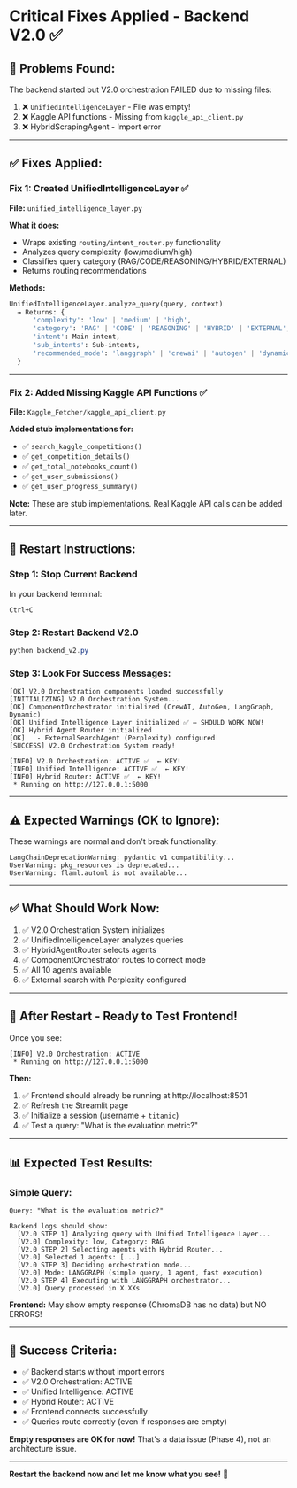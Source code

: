 # Critical Fixes Applied - Backend V2.0 ✅

## 🔴 **Problems Found:**
The backend started but V2.0 orchestration FAILED due to missing files:
1. ❌ `UnifiedIntelligenceLayer` - File was empty!
2. ❌ Kaggle API functions - Missing from `kaggle_api_client.py`
3. ❌ HybridScrapingAgent - Import error

---

## ✅ **Fixes Applied:**

### **Fix 1: Created UnifiedIntelligenceLayer** ✅
**File:** `unified_intelligence_layer.py`

**What it does:**
- Wraps existing `routing/intent_router.py` functionality
- Analyzes query complexity (low/medium/high)
- Classifies query category (RAG/CODE/REASONING/HYBRID/EXTERNAL)
- Returns routing recommendations

**Methods:**
```python
UnifiedIntelligenceLayer.analyze_query(query, context)
  → Returns: {
      'complexity': 'low' | 'medium' | 'high',
      'category': 'RAG' | 'CODE' | 'REASONING' | 'HYBRID' | 'EXTERNAL',
      'intent': Main intent,
      'sub_intents': Sub-intents,
      'recommended_mode': 'langgraph' | 'crewai' | 'autogen' | 'dynamic'
  }
```

---

### **Fix 2: Added Missing Kaggle API Functions** ✅
**File:** `Kaggle_Fetcher/kaggle_api_client.py`

**Added stub implementations for:**
- ✅ `search_kaggle_competitions()`
- ✅ `get_competition_details()`
- ✅ `get_total_notebooks_count()`
- ✅ `get_user_submissions()`
- ✅ `get_user_progress_summary()`

**Note:** These are stub implementations. Real Kaggle API calls can be added later.

---

## 🚀 **Restart Instructions:**

### **Step 1: Stop Current Backend**
In your backend terminal:
```
Ctrl+C
```

### **Step 2: Restart Backend V2.0**
```powershell
python backend_v2.py
```

### **Step 3: Look For Success Messages:**
```
[OK] V2.0 Orchestration components loaded successfully
[INITIALIZING] V2.0 Orchestration System...
[OK] ComponentOrchestrator initialized (CrewAI, AutoGen, LangGraph, Dynamic)
[OK] Unified Intelligence Layer initialized ✅ ← SHOULD WORK NOW!
[OK] Hybrid Agent Router initialized
[OK]   - ExternalSearchAgent (Perplexity) configured
[SUCCESS] V2.0 Orchestration System ready!

[INFO] V2.0 Orchestration: ACTIVE ✅  ← KEY!
[INFO] Unified Intelligence: ACTIVE ✅  ← KEY!
[INFO] Hybrid Router: ACTIVE ✅  ← KEY!
 * Running on http://127.0.0.1:5000
```

---

## ⚠️ **Expected Warnings (OK to Ignore):**

These warnings are normal and don't break functionality:
```
LangChainDeprecationWarning: pydantic v1 compatibility...
UserWarning: pkg_resources is deprecated...
UserWarning: flaml.automl is not available...
```

---

## ✅ **What Should Work Now:**

1. ✅ V2.0 Orchestration System initializes
2. ✅ UnifiedIntelligenceLayer analyzes queries
3. ✅ HybridAgentRouter selects agents
4. ✅ ComponentOrchestrator routes to correct mode
5. ✅ All 10 agents available
6. ✅ External search with Perplexity configured

---

## 🧪 **After Restart - Ready to Test Frontend!**

Once you see:
```
[INFO] V2.0 Orchestration: ACTIVE
 * Running on http://127.0.0.1:5000
```

**Then:**
1. ✅ Frontend should already be running at http://localhost:8501
2. ✅ Refresh the Streamlit page
3. ✅ Initialize a session (username + `titanic`)
4. ✅ Test a query: "What is the evaluation metric?"

---

## 📊 **Expected Test Results:**

### **Simple Query:**
```
Query: "What is the evaluation metric?"

Backend logs should show:
  [V2.0 STEP 1] Analyzing query with Unified Intelligence Layer...
  [V2.0] Complexity: low, Category: RAG
  [V2.0 STEP 2] Selecting agents with Hybrid Router...
  [V2.0] Selected 1 agents: [...]
  [V2.0 STEP 3] Deciding orchestration mode...
  [V2.0] Mode: LANGGRAPH (simple query, 1 agent, fast execution)
  [V2.0 STEP 4] Executing with LANGGRAPH orchestrator...
  [V2.0] Query processed in X.XXs
```

**Frontend:** May show empty response (ChromaDB has no data) but NO ERRORS!

---

## 🎯 **Success Criteria:**

- ✅ Backend starts without import errors
- ✅ V2.0 Orchestration: ACTIVE
- ✅ Unified Intelligence: ACTIVE
- ✅ Hybrid Router: ACTIVE
- ✅ Frontend connects successfully
- ✅ Queries route correctly (even if responses are empty)

**Empty responses are OK for now!** That's a data issue (Phase 4), not an architecture issue.

---

**Restart the backend now and let me know what you see!** 🚀


